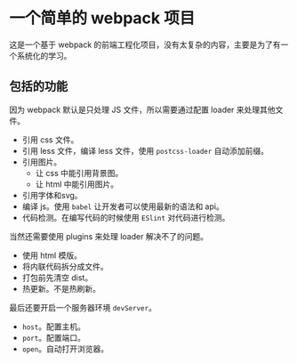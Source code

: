 # 一个简单的 webpack 项目

这是一个基于 webpack 的前端工程化项目，没有太复杂的内容，主要是为了有一个系统化的学习。

## 包括的功能

因为 webpack 默认是只处理 JS 文件，所以需要通过配置 loader 来处理其他文件。

- 引用 css 文件。
- 引用 less 文件，编译 less 文件，使用 `postcss-loader` 自动添加前缀。
- 引用图片。
  - 让 css 中能引用背景图。
  - 让 html 中能引用图片。
- 引用字体和svg。
- 编译 js。使用 `babel` 让开发者可以使用最新的语法和 api。
- 代码检测。在编写代码的时候使用 `ESlint` 对代码进行检测。

当然还需要使用 plugins 来处理 loader 解决不了的问题。

- 使用 html 模版。
- 将内联代码拆分成文件。
- 打包前先清空 dist。
- 热更新。不是热刷新。

最后还要开启一个服务器环境 `devServer`。

- `host`。配置主机。
- `port`。配置端口。
- `open`。自动打开浏览器。